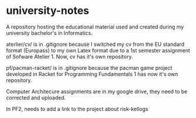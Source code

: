 # university-notes
A repository hosting the educational material used and created during 
my university bachelor's in Informatics.

aterlier/cv/ is in .gitignore because I switched my cv from the EU standard format (Europass) to my own
Latex format due to a 1st semester assignment of Sofware Atelier 1.
Now, cv has it's own repository.

pf/pacman-racket/ is in .gitignore because the pacman game project developed in Racket for
Programming Fundamentals 1 has now it's own repository.

Computer Architecure assignments are in my google drive, they need to be corrected and uploaded.

In PF2, needs to add a link to the project about risk-kellogs
